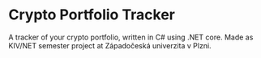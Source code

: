 # Crypto Portfolio Tracker
A tracker of your crypto portfolio, written in C# using .NET core. Made as KIV/NET semester project at Západočeská univerzita v Plzni.
